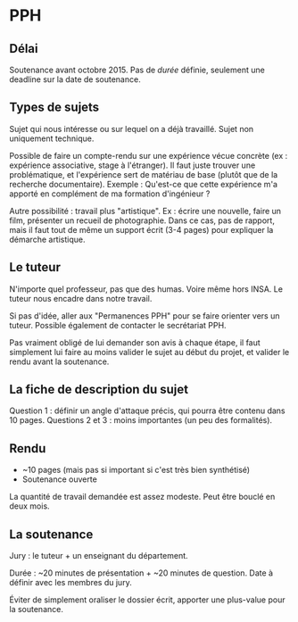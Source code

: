 # PPH

## Délai

Soutenance avant octobre 2015.
Pas de *durée* définie, seulement une deadline sur la date de soutenance. 

## Types de sujets

Sujet qui nous intéresse ou sur lequel on a déjà travaillé. Sujet non uniquement technique.

Possible de faire un compte-rendu sur une expérience vécue concrète (ex : expérience associative, stage à l'étranger). Il faut juste trouver une problématique, et l'expérience sert de matériau de base (plutôt que de la recherche documentaire).
Exemple : Qu'est-ce que cette expérience m'a apporté en complément de ma formation d'ingénieur ?

Autre possibilité : travail plus "artistique". Ex : écrire une nouvelle, faire un film, présenter un recueil de photographie. Dans ce cas, pas de rapport, mais il faut tout de même un support écrit (3-4 pages) pour expliquer la démarche artistique.

## Le tuteur

N'importe quel professeur, pas que des humas. Voire même hors INSA.
Le tuteur nous encadre dans notre travail.

Si pas d'idée, aller aux "Permanences PPH" pour se faire orienter vers un tuteur. Possible également de contacter le secrétariat PPH. 

Pas vraiment obligé de lui demander son avis à chaque étape, il faut simplement lui faire au moins valider le sujet au début du projet, et valider le rendu avant la soutenance.

## La fiche de description du sujet

Question 1 : définir un angle d'attaque précis, qui pourra être contenu dans 10 pages.
Questions 2 et 3 : moins importantes (un peu des formalités).

## Rendu

- ~10 pages (mais pas si important si c'est très bien synthétisé)
- Soutenance ouverte

La quantité de travail demandée est assez modeste. Peut être bouclé en deux mois.

## La soutenance

Jury : le tuteur + un enseignant du département. 

Durée : ~20 minutes de présentation + ~20 minutes de question.
Date à définir avec les membres du jury.

Éviter de simplement oraliser le dossier écrit, apporter une plus-value pour la soutenance.